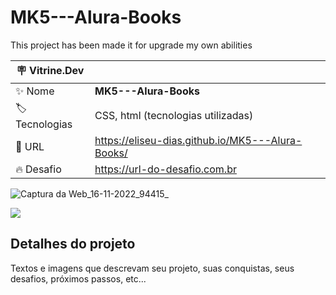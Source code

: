 # MK5---Alura-Books

This project has been made it for upgrade my own abilities 

| :placard: Vitrine.Dev |     |
| -------------  | --- |
| :sparkles: Nome        | **MK5---Alura-Books**
| :label: Tecnologias | CSS, html (tecnologias utilizadas)
| :rocket: URL         | https://eliseu-dias.github.io/MK5---Alura-Books/
| :fire: Desafio     | https://url-do-desafio.com.br

<!-- Inserir imagem com a #vitrinedev ao final do link -->

![Captura da Web_16-11-2022_94415_](https://user-images.githubusercontent.com/111696857/202186113-8976ba76-599f-450b-b307-4282d6a80bd3.jpeg#vitrinedev)

![](https://via.placeholder.com/1200x500.png?text=imagem+lindona+do+meu+projeto#vitrinedev)

## Detalhes do projeto

Textos e imagens que descrevam seu projeto, suas conquistas, seus desafios, próximos passos, etc...
